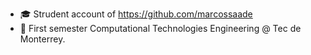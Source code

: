 - 🎓 Strudent account of https://github.com/marcossaade
- 🔵 First semester Computational Technologies Engineering @ Tec de Monterrey.
